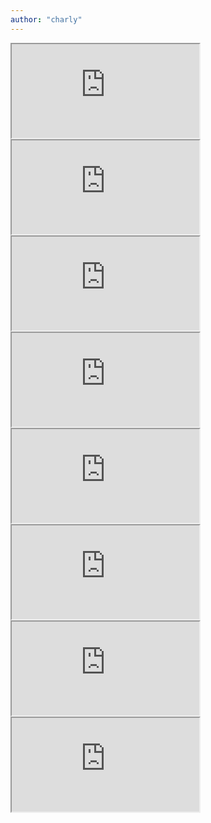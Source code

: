 ```yaml
--- 
author: "charly"
---
```


<iframe class="image" src="https://drive.google.com/file/d/1v4pzOvzBsVu68YJoLiJN4npnX9g5jVJu/preview">
</iframe> 

<iframe class="image" src="https://drive.google.com/file/d/1YRy9LLOYrLICrxHgGVQdUSkz_L2u1TW_/preview">
</iframe> 

<iframe class="image" src="https://drive.google.com/file/d/1rL4VucVozwVHDfbqMMiy7PIJQ0aGJJCL/preview">
</iframe> 

<iframe class="image" src="https://drive.google.com/file/d/10oVmyHYF4YYi2KQw6TBWdokdYsewqovq/preview">
</iframe> 

<iframe class="image" src="https://drive.google.com/file/d/1M61lgSRpY0qJnW_BarBBkTd1klncro2e/preview">
</iframe> 

<iframe class="image" src="https://drive.google.com/file/d/1772oj4U-zMj-MhqLSa5_NxI4RK-LjDcl/preview">
</iframe> 

<iframe class="image" src="https://drive.google.com/file/d/1syz_rcaywLmpEYhD_7Hod-wIj26QzX89/preview">
</iframe> 

<iframe class="image" src="https://drive.google.com/file/d/1W6QeeZ_4MptLz2pbnjLBVeLXVU_Af7C4/preview">
</iframe> 



